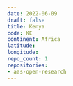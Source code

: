 ```yaml
---
date: 2022-06-09
draft: false
title: Kenya
code: KE
continent: Africa
latitude:
longitude:
repo_count: 1
repositories:
- aas-open-research
---
```




